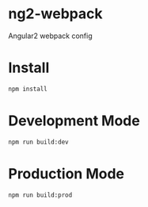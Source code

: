 # ng2-webpack

Angular2 webpack config

# Install

```bash
npm install
```

# Development Mode

```bash
npm run build:dev
```

# Production Mode

```bash
npm run build:prod
```